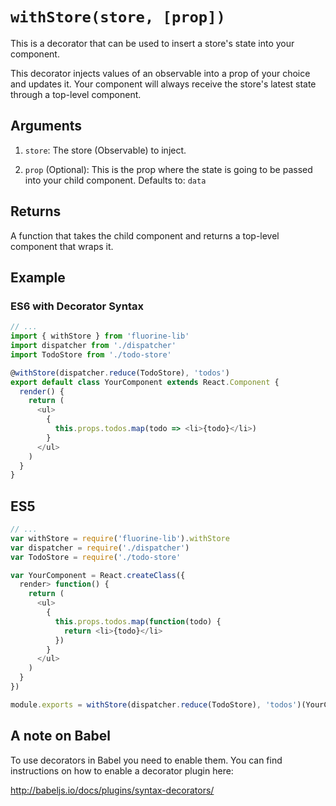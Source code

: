 # `withStore(store, [prop])`

This is a decorator that can be used to insert a store's state into your
component.

This decorator injects values of an observable into a prop of your choice
and updates it. Your component will always receive the store's latest state
through a top-level component.

## Arguments

1. `store`: The store (Observable) to inject.

1. `prop` (Optional): This is the prop where the state is going to be passed
  into your child component. Defaults to: `data`

## Returns

A function that takes the child component and returns a top-level component
that wraps it.

## Example

### ES6 with Decorator Syntax

```js
// ...
import { withStore } from 'fluorine-lib'
import dispatcher from './dispatcher'
import TodoStore from './todo-store'

@withStore(dispatcher.reduce(TodoStore), 'todos')
export default class YourComponent extends React.Component {
  render() {
    return (
      <ul>
        {
          this.props.todos.map(todo => <li>{todo}</li>)
        }
      </ul>
    )
  }
}
```

## ES5

```js
// ...
var withStore = require('fluorine-lib').withStore
var dispatcher = require('./dispatcher')
var TodoStore = require('./todo-store'

var YourComponent = React.createClass({
  render> function() {
    return (
      <ul>
        {
          this.props.todos.map(function(todo) {
            return <li>{todo}</li>
          })
        }
      </ul>
    )
  }
})

module.exports = withStore(dispatcher.reduce(TodoStore), 'todos')(YourComponent)
```

## A note on Babel

To use decorators in Babel you need to enable them. You can find instructions on
how to enable a decorator plugin here:

http://babeljs.io/docs/plugins/syntax-decorators/
